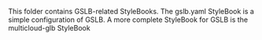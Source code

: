 This folder contains GSLB-related StyleBooks. The gslb.yaml StyleBook is a simple configuration of GSLB. A more complete StyleBook for GSLB is the multicloud-glb StyleBook
